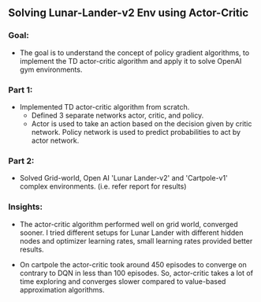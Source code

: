 ## Solving Lunar-Lander-v2 Env using Actor-Critic
<h3>Goal:</h3>

* The goal is to understand the concept of policy gradient algorithms, to implement the  TD actor-critic algorithm and apply it to solve OpenAI gym environments.

<h3>Part 1:</h3>

* Implemented TD actor-critic algorithm from scratch.
  * Defined 3 separate networks actor, critic, and policy.
  * Actor is used to take an action based on the decision given by critic network. Policy network is used to predict probabilities to act by actor network.

<h3>Part 2:</h3>

* Solved Grid-world, Open AI 'Lunar Lander-v2' and 'Cartpole-v1' complex environments. (i.e. refer report for results)

<h3>Insights:</h3>

* The actor-critic algorithm performed well on grid world, converged sooner. I tried different setups for Lunar Lander with different hidden nodes and optimizer learning rates, small learning rates provided better results. 

* On cartpole the actor-critic took around 450 episodes to converge on contrary to DQN in less than 100 episodes. So, actor-critic takes a lot of time exploring and converges slower compared to value-based approximation algorithms.

